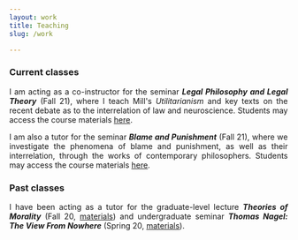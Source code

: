 ```yaml
---
layout: work
title: Teaching
slug: /work

---
```

### Current classes

<p align="justify">I am acting as a co-instructor for the seminar <b><i>Legal Philosophy and Legal Theory</i></b> (Fall 21), where I teach Mill's <i>Utilitarianism</i> and key texts on the recent debate as to the interrelation of law and neuroscience. Students may access the course materials <a href="https://lms.uzh.ch/auth/RepositoryEntry/17070556318/CourseNode/102288776924793"> here</a>.</p>

  <p align="justify">I am also a tutor for the seminar <b><i>Blame and Punishment</i></b> (Fall 21), where we investigate the phenomena of blame and punishment, as well as their interrelation, through the works of contemporary philosophers. Students may access the course materials <a href="https://lms.uzh.ch/auth/RepositoryEntry/17073866296/CourseNode/85421310414617"> here</a>.</p>




### Past classes

<p align="justify">I have been acting as a tutor for the graduate-level lecture <b><i>Theories of Morality</i></b> (Fall 20, <a href="https://lms.uzh.ch/auth/RepositoryEntry/16827187510/CourseNode/85421310414617">materials</a>) and undergraduate seminar <b><i>Thomas Nagel: The View From Nowhere</i></b> (Spring 20, <a href="https://lms.uzh.ch/auth/RepositoryEntry/16718364774/CourseNode/85421310414617">materials</a>).</p>

